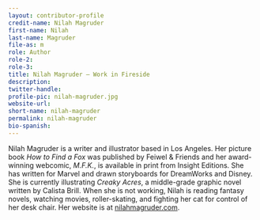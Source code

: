 ```yaml
---
layout: contributor-profile
credit-name: Nilah Magruder
first-name: Nilah
last-name: Magruder
file-as: m
role: Author
role-2:
role-3:
title: Nilah Magruder — Work in Fireside
description:
twitter-handle:
profile-pic: nilah-magruder.jpg
website-url:
short-name: nilah-magruder
permalink: nilah-magruder
bio-spanish:
---
```

Nilah Magruder is a writer and illustrator based in Los Angeles. Her picture book _How to Find a Fox_ was published by Feiwel & Friends and her award-winning webcomic, _M.F.K._, is available in print from Insight Editions. She has written for Marvel and drawn storyboards for DreamWorks and Disney. She is currently illustrating _Creaky Acres_, a middle-grade graphic novel written by Calista Brill. When she is not working, Nilah is reading fantasy novels, watching movies, roller-skating, and fighting her cat for control of her desk chair. Her website is at [nilahmagruder.com](http://www.nilahmagruder.com).

